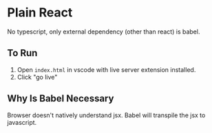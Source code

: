 # Plain React

No typescript, only external dependency (other than react) is babel.

## To Run
1. Open `index.html` in vscode with live server extension installed.
2. Click "go live"

## Why Is Babel Necessary
Browser doesn't natively understand jsx. Babel will transpile the jsx to javascript.